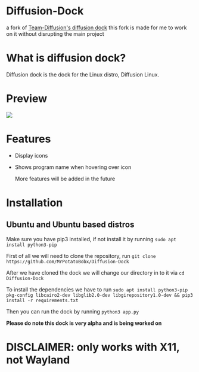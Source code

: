 # Diffusion-Dock
a fork of [Team-Diffusion's diffusion dock](https://github.com/Team-Diffusion/Diffusion-Dock)
this fork is made for me to work on it without disrupting the main project
# What is diffusion dock?
Diffusion dock is the dock for the Linux distro, Diffusion Linux.
# Preview 
![](readme_images/example.png)
# Features
* Display icons
* Shows program name when hovering over icon
  
  More features will be added in the future
# Installation
 
 ## Ubuntu and Ubuntu based distros
   Make sure you have pip3 installed, if not install it by running `sudo apt install python3-pip`
   
   First of all we will need to clone the repository, run `git clone https://github.com/MrPotatoBobx/Diffusion-Dock`
   
   After we have cloned the dock we will change our directory in to it via `cd Diffusion-Dock`
   
   To install the dependencies we have to run `sudo apt install python3-pip pkg-config libcairo2-dev libglib2.0-dev libgirepository1.0-dev && pip3 install -r requirements.txt`
   
   Then you can run the dock by running `python3 app.py`
   
   **Please do note this dock is very alpha and is being worked on**
     
   # DISCLAIMER: only works with X11, not Wayland
